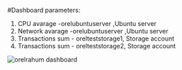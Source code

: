 #Dashboard parameters: 
1. CPU avarage -orelubuntuserver ,Ubuntu server
2. Network avarage -orelubuntuserver ,Ubuntu server
3. Transactions sum - orelteststorage1, Storage account
4. Transactions sum - orelteststorage2, Storage account

![orelrahum dashboard](https://dev.azure.com/Orelrahum8/fb5604e4-5a67-475b-909a-cb7bee6ca465/_apis/git/repositories/76f0dc8c-443f-43c0-92c0-b9a34267dee5/items?path=/Dashboard/orelrahum%20dashboard%20exmpale.PNG&versionDescriptor%5BversionOptions%5D=0&versionDescriptor%5BversionType%5D=0&versionDescriptor%5Bversion%5D=main&resolveLfs=true&%24format=octetStream&api-version=5.0)